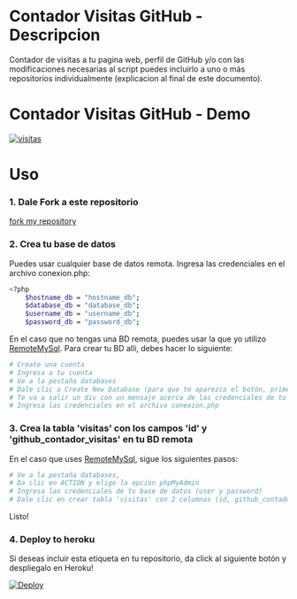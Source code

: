 # Contador Visitas GitHub - Descripcion

Contador de visitas a tu pagina web, perfil de GitHub y/o con las modificaciones necesarias al script puedes incluirlo a uno o más repositorios individualmente (explicacion al final de este documento).

# Contador Visitas GitHub - Demo

<a href="https://github.com/KeyCuevasMelgarejo/KeyCuevasMelgarejo">
    <img alt="visitas" title="Visitas Perfil GitHub" src="https://github-contador-visitas.herokuapp.com/"/></a>

# Uso
### 1. Dale Fork a este repositorio
[fork my repository](https://github.com/KeyCuevasMelgarejo/CONTADOR-VISITAS-GITHUB_/fork)

### 2. Crea tu base de datos
Puedes usar cualquier base de datos remota. Ingresa las credenciales en el archivo conexion.php:
```bash
<?php
    $hostname_db = "hostname_db";
    $database_db = "database_db";
    $username_db = "username_db";
    $password_db = "password_db";
```
En el caso que no tengas una BD remota, puedes usar la que yo utilizo [RemoteMySql](https://remotemysql.com). Para crear tu BD alli, debes hacer lo siguiente:
```bash
# Create una cuenta
# Ingresa a tu cuenta
# Ve a la pestaña databases
# Dale clic a Create New Database (para que te aparezca el botón, primero debes contestar una super pequeña encuesta).
# Te va a salir un div con un mensaje acerca de las credenciales de tu BD creada, ANÓTALA porque despues desaparece.
# Ingresa las credenciales en el archivo conexion.php
```

### 3. Crea la tabla 'visitas' con los campos 'id' y 'github_contador_visitas' en tu BD remota
En el caso que uses [RemoteMySql](https://remotemysql.com), sigue los siguientes pasos:
```bash
# Ve a la pestaña databases,
# Da clic en ACTION y elige la opcion phpMyAdmin
# Ingresa las credenciales de tu base de datos (user y password)
# Dale clic en crear tabla 'visitas' con 2 columnas (id, github_contador_visitas)
```
Listo!
### 4. Deploy to heroku

Si deseas incluir esta etiqueta en tu repositorio, da click al siguiente botón y despliegalo en Heroku!

<a href="https://heroku.com/deploy?template=https://github.com/KeyCuevasMelgarejo/CONTADOR-VISITAS-GITHUB_/tree/master">
  <img src="https://www.herokucdn.com/deploy/button.svg" alt="Deploy">
</a>
